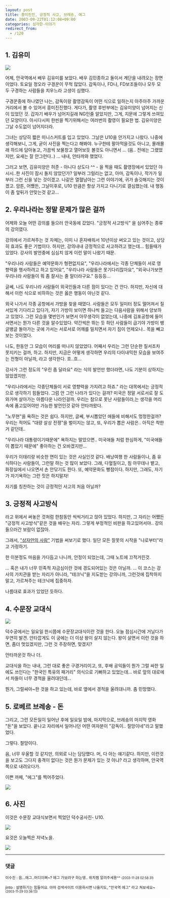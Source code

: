 ```yaml
---
layout: post
title: 흥미진진, 긍정적 사고, 브레송, 에그
date: 2003-09-22T01:12:08+09:00
categories: 심각한-이야기
redirect_from:
  - /120
---
```


<h2>1. 김유미</h2>

![ ](/assets/media/photo_kk23.jpg)

어제, 안국역에서 배우 김유미를 보았다. 배우 김민종하고 둘이서 계단을 내려오는 장면이었다. 토요일 정오라 구경꾼이 무척 많았다. 감독이나, FD나, FD보조들이나 모두 모두 구경하는 사람들을 치우느라 고생이 심했다.

구경꾼중에 하나였던 나는, 감독이랑 촬영감독이 어떤 식으로 일하는지 아주아주 가까운 거리에서 볼 수 있어서 흥미진진했다. 게다가, 촬영 후반부에는 김유미양이 넘어지는 신이 있었던 것. 갑자기 배우가 넘어지길래 NG인줄 알았지만, 그게, 지문에 그렇게 쓰여있던 모양이다. 아시다시피 한씬을 찍기위해서는 여러번의 촬영이 필요한 법. 김유미양은 그날 수도없이 넘어지더라.

그녀는 상당히 짧은 미니스커트를 입고 있었다. 그날은 U10을 안가지고 나왔다. 나중에 생각해보니, 그게, 굳이 사진을 찍는다고 해봐야. 누구한테 팔아먹을것도 아니고, 몰래몰래 하드에 담아놓고, 가끔씩 보물창고 열어보듯 볼것도 아니면서 ... (음.. 전에는 그랬었지만, 요새는 잘 안그런다..) ... 내내, 안타까와 했었다.

그러고 보면, 김유미양은 허준 - 아니다 상도다 ^^ - 을 찍을 때도 촬영장에서 있었던 야시시..한 사진이 잠시 돌지 않았던가? 일부러 그럴리는 없고, 아마, 감독이나, 작가가 일부러 그런 신을 넣는 것이겠고. 나같은 열혈남아는 그런 이야기에, 귀가 솔깃해지는 것이겠고. 암튼, 어쨌든, 그날이후로, U10 만큼은 항상 가지고 다니기로 결심했는데. 내 행동이 좀 앞뒤가 안맞는것 같고...

<h2>2. 우리나라는 정말 문제가 많은 걸까</h2>

어제와 오늘 어떤 강의를 들으러 안국동에 갔었다. "긍정적 사고방식" 을 심어주는 종류의 강의였다.

강의에서 가르쳐주는 것 자체는, 이미 나 혼자배워서 10년이상 써오고 있는 것이고, 상당히 효과도 좋은 기법이다. 하지만, 강의내내 긍정적으로 사고하려고 했는데... 힘들때가 있었다. 강사의 발언중에 심심치 않게 이런 말이 나왔기 때문.

"우리나라 사람들은 예약문화가 형편없지요", "우리나라에서는 각종 단체들이 서로 영향력을 행사하려고 하고 있어요", "우리나라 사람들은 못기다리잖아요", "외국나가보면 우리나라 사람들이 뭐 좀 잘사는 줄 알더라구요." 등등등...

글쎄, 나도 우리나라 사람들이 외국인들과 다른 점이 있다는 건 안다. 하지만, 자신에 대해서 이런 식으로 비하하는 것은 옳은 행동이 아닌것 같다.

외국 나가서 각종 공항에서 가방을 찾을 때였다. 사람들은 모두 일미터 정도 떨어져서 질서있게 기다리고 있다가, 자기 가방이 보이면 하나씩 들고는 다음사람을 위해서 양보하고 있었다. 그런 모습을 몇번인가 보면서 아무생각이 없었는데, 나중에 김포공항에 들어서면서는 뭔가 다른 것을 알수있었다. 약간씩은 뛰는 듯 하던 사람들이 급기야 가방이 뱅글뱅글 돌아가는 곳에 가서는 서로서로 어깨를 밀치면서 자기 짐이 언제오나.. 목을 빼고 보는 것이었다.

나도, 한동안 그 모습이 머리를 떠나지 않았었다. 어째서 우리는 그런 단순한 질서조차 못지키는 걸까, 하고. 하지만, 지금은 어떻게 생각하면 우리의 다이내믹한 모습을 보여주는 전형이 아닐까, 라고 생각한다. 흐..흐...

강사가 그런 정도의 "우린 좀 달라요" 라는 식의 발언만 했더라면, 나도 기분이 상하지는 않았겠지만.

"우리나라에서는 각종단체들이 서로 영향력을 가지려고 하죠." 라는 대목에서는 긍정적으로 생각하기 힘들었다. 그럼 안 그런 나라가 있다는 걸까? 미국은 정말 서로서로 잘 도와가며 살아가는 아름다운 나라인걸까. 우리는 참으로 못난 사람들이라,는 생각을 머리속에 품고있어야만 가능한 발언인것 같아 안타까왔다.

"노무현"을 욕하는 것은 쉽다. 하지만, 글쎄, 부시뽑았던 애들에 비해서도 멍청한걸까? 우리는 적어도 "대량 살상 전쟁"을 벌이지는 않고, 또, 우리가 뽑은 사람은.. 아직은 착한거 같던데..

"우리나라 대통령이기때문에" 욕하지는 말았으면.. 미국애들 처럼 한심하게, "미국애들이 뽑았기 때문에" 좋아하는 건 오바겠지만...

우리가 이태리랑 비슷한 면이 있는 것은 사실인것 같다. 배낭여행 한 사람들이나, 좀 유식하다는 사람들이, 그런말 하는 것 많이 보았다. 그래, 다혈질이고, 침 아무데나 뱉고, 화장실에서 나오면서 손 안닦기도 한다. 또, 예약문화도 빵점이다. 하지만, 그래도, 자기가 자기욕하는 그런 짓은 하지말자!

자기를 칭찬하는 것이 긍정적인 사고의 처음 아닐까?

<h2>3. 긍정적 사고방식</h2>

라고 위에서 써놓은 것처럼 한참동안 씩씩거리고 앉아 있었다. 하지만, 그 자리는 어쨌든 "긍정적 사고방식"같은 것을 배우는 자리. 그렇게 부정적인 비판을 하고있어서야.. 강의들으러간 보람이 없잖아.

그래서, <a href="/logs/archives/000215.html">"상자안의 사람"</a> 기법을 써보기로 했다. 일단 모든 잘못의 시작을 "나로부터"라고 가정하기.

한 이분정도 마음을 가다듬고 나니까, 안정이 되었는데, 그때 노트에 끄적거린것.

... 혹은 내가 너무 민족적 자금심이란 것에 경도되어있는 것은 아닐까. ... 이 코스는 강사의 가치관을 받는 자리가 아니라, "테크닉"을 지도받는 강의니까, 그런것에 집착하지 말고, 가르쳐주는 테크닉에 집중하자.

나름대로 효과가 있었던 듯하다.

<h2>4. 수문장 교대식</h2>

![ ](/assets/media/logs_archives_DSC01670.jpg)

덕수궁에서는 일요일 한시쯤에 수문장교대식이란 것을 한다. 오늘 점심시간에 거닐다가 우연히 발견. 안타깝게도 이 궁에는 더 이상 왕이 살지 않는다. 왕이 살면서 이런 것을 하면, 좀더 멋있겠지만, 그런 것 주장하면, 맞겠지?

안타까운것 하나 더.

교대식을 하는 내내, 그런 대로 좋은 구경거리이고, 또, 후배 공익들이 뭔가 그럴 싸한 일에도 쓰인다는 "한국인 특유의 패거리" 의식으로 기뻐하고 있었는데... 바로 앞의 대로에서 차들이 너무 경적을 울려대던데...

뭔가, 그럴싸아~한 것을 하고 있는데, 바로 옆에서 경적을 울려대니까. 좀 민망했다.

<h2>5. 로베르 브레송 - 돈</h2>

그리고, 그런 모든일이 일어난 후에 일요일 밤에, 마지막으로, 브레송의 마지막 영화 "돈"을 보았다. 끝나고 자리에서 일어나던 어떤 여자분이 "감독이.. 절망이네"라고 말했었다.

그렇다. 절망이다.

음, 너무 우울할 것 같지만, 의외로 나는 담담했다. 머, 다 아는 얘기같다. 하지만, 이런것을 보고도 그다지 충격이 없다는 것은 뭔가 문제가 있는 것 아냐? 라고 생각하며, 안국역쪽으로 내려오다가.

이쁜 까페, "에그"를 찍어주었다.

![ ](/assets/media/logs_archives_DSC01676.jpg)

<h2>6. 사진</h2>

이것은 수문장 교대식보면서 찍었던 덕수궁사진- U10.

![ ](/assets/media/logs_archives_DSC01668.jpg)

요것은 오늘찍은 저녁노을.

![ ](/assets/media/logs_archives_DSC01673.jpg)

* * *

### 댓글



<!--- cmt:248 --->
<!--- mail: --->
<!--- parent:0 --->

<small>이수진 : 음...에그..어디이쪄~? 에그 가보려구 하는뎅.. 위치쩜 알려주세용^^ <small>(2003-11-28 02:58:31)</small></small>


<!--- cmt:249 --->
<!--- mail: --->
<!--- parent:0 --->

<small>jinto : 설명하기는 힘들어요. 아마 검색사이트 이용하시면 나올지도, "안국역 에그" 라고 쳐보세요~ <small>(2003-11-29 03:36:13)</small></small>

